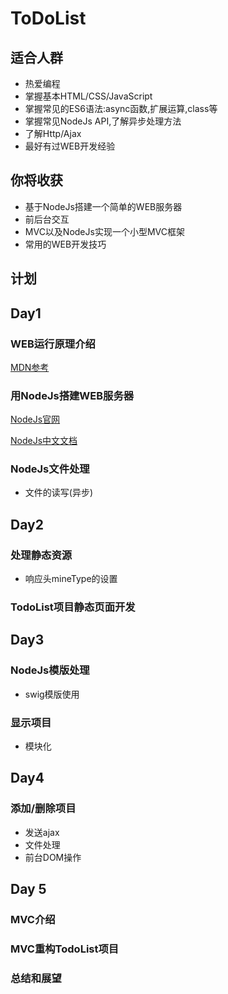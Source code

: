 # ToDoList

## 适合人群
- 热爱编程
- 掌握基本HTML/CSS/JavaScript
- 掌握常见的ES6语法:async函数,扩展运算,class等
- 掌握常见NodeJs API,了解异步处理方法
- 了解Http/Ajax
- 最好有过WEB开发经验

## 你将收获
- 基于NodeJs搭建一个简单的WEB服务器
- 前后台交互
- MVC以及NodeJs实现一个小型MVC框架
- 常用的WEB开发技巧

## 计划

## Day1

### WEB运行原理介绍
[MDN参考](https://developer.mozilla.org/zh-CN/docs/Learn/Getting_started_with_the_web/How_the_Web_works)


### 用NodeJs搭建WEB服务器
[NodeJs官网](http://www.nodejs.org)

[NodeJs中文文档](http://www.nodejs.cn)

### NodeJs文件处理
- 文件的读写(异步)

## Day2 

### 处理静态资源
- 响应头mineType的设置

### TodoList项目静态页面开发

## Day3 
### NodeJs模版处理
- swig模版使用

### 显示项目
- 模块化

## Day4
### 添加/删除项目
- 发送ajax
- 文件处理
- 前台DOM操作

## Day 5
### MVC介绍

### MVC重构TodoList项目

### 总结和展望








